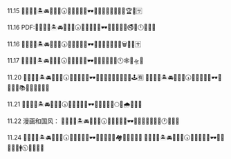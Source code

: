 11.15
💞🤞🐙🍣🏝🚘🧜🍙📞🕠🚿🍢💂😌🥥🕶💺🙈🧛🌝💆🤜🔎🐴🏆🔵🈂

11.16
PDF:💞🤞🐙🍣🏝🚘🧜🍙📞🕠🚿🍢💂😌🥥🕶💺🙈🧛🌝📖🚭🎅🕛🏒🐳🈳

11.16
💞🤞🐙🍣🏝🚘🧜🍙📞🕠🚿🍢💂😌🥥🕶💺🙈🧛🌝🐲👢😔🗑💆🏈🈂

11.17
💞🤞🐙🍣🏝🚘🧜🍙📞🕠🚿🍢💂😌🥥🕶💺🙈🧛🌝👞🛑🕚🕸👡🛸🆚

11.20
💞🤞🐙🍣🏝🚘🧜🍙📞🕠🚿🍢💂😌🥥🕶💺🙈🧝🐬📎🦅🌽🥑💚🕹🈶
💞🤞🐙🍣🏝🚘🧜🍙📞🕠🚿🍢💂😌🥥🕶💺🙈🧝🐬📚🥳😎🤘👒🚚🈸

11.21
💞🤞🐙🍣🏝🚘🧜🍙📞🕠🚿🍢💂😌🥥🕶💺🙈🧛🌝🐶🌕🎃🌧👒🥞🈲

11.22
漫画和国风：
💞🤞🐙🍣🏝🚘🧜🍙📞🕠🚿🍢💂😌🥥🕶💺🙈🧛🌝📆👀🐗🕐👒🦃🈲

11.24
💞🤞🐙🍣🏝🚘🧜🍙📞🕠🚿🍢💂😌🥥🕶💺🙈🧝🐬📆🏘🎅🥍🐚🤞🈲
💞🤞🐙🍣🏝🚘🧜🍙📞🕠🚿🍢💂😌🥥🕶💺🙈🧝🐬💲🚹🕥🖖🐊🚊🈶